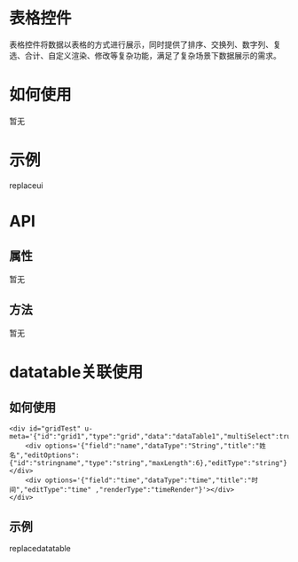 # 表格控件

表格控件将数据以表格的方式进行展示，同时提供了排序、交换列、数字列、复选、合计、自定义渲染、修改等复杂功能，满足了复杂场景下数据展示的需求。

# 如何使用

暂无

# 示例

replaceui

<!--### 示例1

示例1说明

### 示例2

示例2说-->

# API

## 属性

暂无
<!--### 属性1

属性1说明

### 属性2

属性2说明-->

## 方法

暂无
<!--### 方法1

方法1说明

### 方法2

方法2说明-->


# datatable关联使用

## 如何使用

	<div id="gridTest" u-meta='{"id":"grid1","type":"grid","data":"dataTable1","multiSelect":true,"editType":"form","showNumCol":true,"editable":true,"onRowSelected":"onRowSelected1"}'>
    	<div options='{"field":"name","dataType":"String","title":"姓名","editOptions":{"id":"stringname","type":"string","maxLength":6},"editType":"string"}'></div>
    	<div options='{"field":"time","dataType":"time","title":"时间","editType":"time" ,"renderType":"timeRender"}'></div>
	</div>

## 示例

replacedatatable

<!--### 示例1

示例1说明

### 示例2

示例2说-->